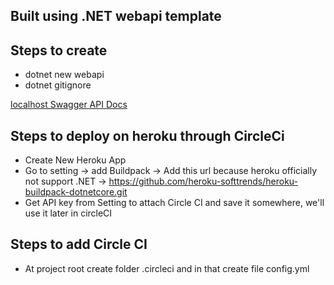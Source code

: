 ## Built using .NET webapi template


## Steps to create

- dotnet new webapi
- dotnet gitignore


[localhost Swagger API Docs](https://localhost:7064/Swagger/index.html)


## Steps to deploy on heroku through CircleCi

- Create New Heroku App
- Go to setting -> add Buildpack -> Add this url because heroku officially not support .NET -> https://github.com/heroku-softtrends/heroku-buildpack-dotnetcore.git
- Get API key from Setting to attach Circle CI and save it somewhere, we'll use it later in circleCI 

## Steps to add Circle CI 

- At project root create folder .circleci and in that create file config.yml